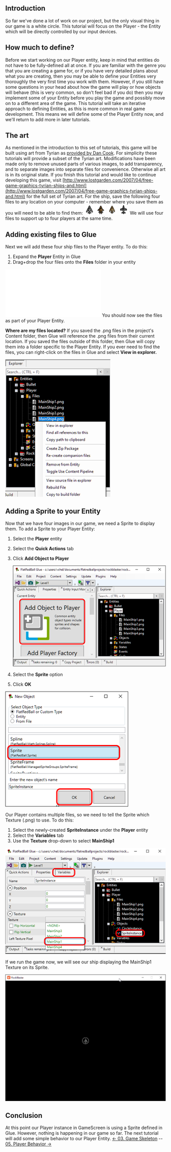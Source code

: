 ## Introduction

So far we've done a lot of work on our project, but the only visual thing in our game is a white circle. This tutorial will focus on the Player - the Entity which will be directly controlled by our input devices.

## How much to define?

Before we start working on our Player entity, keep in mind that entities do not have to be fully-defined all at once. If you are familiar with the genre you that you are creating a game for, or if you have very detailed plans about what you are creating, then you may be able to define your Entities very thoroughly the very first time you work with them. However, if you still have some questions in your head about how the game will play or how objects will behave (this is very common, so don't feel bad if you do) then you may implement some of your Entity before you play the game and possibly move on to a different area of the game. This tutorial will take an iterative approach to defining Entities, as this is more common in real game development. This means we will define some of the Player Entity now, and we'll return to add more in later tutorials.

## The art

As mentioned in the introduction to this set of tutorials, this game will be built using art from Tyrian as [provided by Dan Cook](http://www.lostgarden.com/2007/04/free-game-graphics-tyrian-ships-and.html). For simplicity these tutorials will provide a subset of the Tyrian art. Modifications have been made only to remove unused parts of various images, to add transparency, and to separate images into separate files for convenience. Otherwise all art is in its original state. If you finish this tutorial and would like to continue developing this game, visit [http://www.lostgarden.com/2007/04/free-game-graphics-tyrian-ships-and.html](http://www.lostgarden.com/2007/04/free-game-graphics-tyrian-ships-and.html) for the full set of Tyrian art. For the ship, save the following four files to any location on your computer - remember where you save them as you will need to be able to find them: ![MainShip1.png](/media/migrated_media-MainShip1.png) ![MainShip2.png](/media/migrated_media-MainShip2.png) ![MainShip3.png](/media/migrated_media-MainShip3.png) ![MainShip4.png](/media/migrated_media-MainShip4.png) We will use four files to support up to four players at the same time.  

## Adding existing files to Glue

Next we will add these four ship files to the Player entity. To do this:

1.  Expand the **Player** Entity in Glue
2.  Drag+drop the four files onto the **Files** folder in your entity

[![](/wp-content/uploads/2016/01/2021_March_13_104407.gif.md)](/wp-content/uploads/2016/01/2021_March_13_104407.gif.md) You should now see the files as part of your Player Entity.  

**Where are my files located?** If you saved the .png files in the project's Content folder, then Glue will reference the .png files from their current location. If you saved the files outside of this folder, then Glue will copy them into a folder specific to the Player Entity. If you ever need to find the files, you can right-click on the files in Glue and select **View in explorer.**

![](/media/2021-03-img_604cf326b7de3.png)

## Adding a Sprite to your Entity

Now that we have four images in our game, we need a Sprite to display them. To add a Sprite to your Player Entity:

1.  Select the **Player** entity

2.  Select the **Quick Actions** tab

3.  Click ****Add Object to Player****

    ![](/media/2021-03-img_604cf51797b87.png)

4.  Select the **Sprite** option

5.  Click **OK**

![](/media/2021-03-img_604cf5df639ac.png)

Our Player contains multiple files, so we need to tell the Sprite which Texture (.png) to use. To do this:

1.  Select the newly-created **SpriteInstance** under the **Player** entity
2.  Select the **Variables** tab
3.  Use the **Texture** drop-down to select **MainShip1**

![](/media/2021-03-img_604cf69a4fe5f.png)

If we run the game now, we will see our ship displaying the MainShip1 Texture on its Sprite.

![](/media/2021-03-img_604cf6d4c6dec.png)

## 

## Conclusion

At this point our Player instance in GameScreen is using a Sprite defined in Glue. However, nothing is happening in our game so far. The next tutorial will add some simple behavior to our Player Entity. [\<- 03. Game Skeleton](/documentation/tutorials/rock-blaster/tutorials-rock-blaster-game-skeleton/.md "Tutorials:Rock Blaster:Game Skeleton") -- [05. Player Behavior -\>](/documentation/tutorials/rock-blaster/tutorials-rock-blaster-main-ship-behavior/.md "Tutorials:Rock Blaster:Main Ship Behavior")
